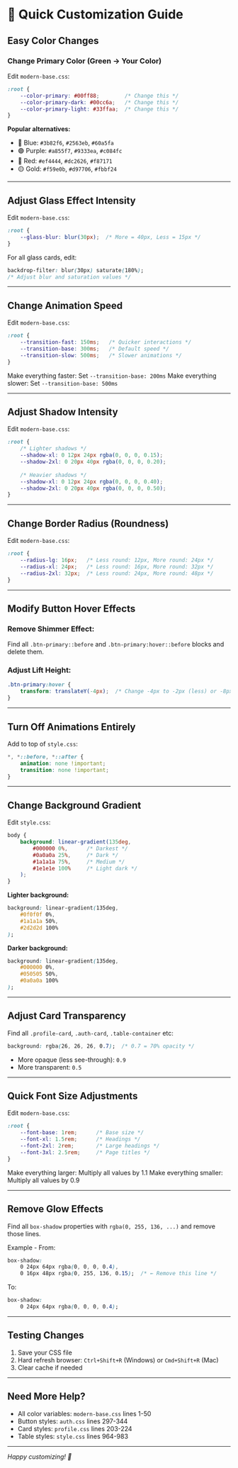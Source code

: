 # 🎨 Quick Customization Guide

## Easy Color Changes

### Change Primary Color (Green → Your Color)

Edit `modern-base.css`:
```css
:root {
    --color-primary: #00ff88;        /* Change this */
    --color-primary-dark: #00cc6a;   /* Change this */
    --color-primary-light: #33ffaa;  /* Change this */
}
```

**Popular alternatives:**
- 🔵 Blue: `#3b82f6`, `#2563eb`, `#60a5fa`
- 🟣 Purple: `#a855f7`, `#9333ea`, `#c084fc`
- 🔴 Red: `#ef4444`, `#dc2626`, `#f87171`
- 🟡 Gold: `#f59e0b`, `#d97706`, `#fbbf24`

---

## Adjust Glass Effect Intensity

Edit `modern-base.css`:
```css
:root {
    --glass-blur: blur(30px);  /* More = 40px, Less = 15px */
}
```

For all glass cards, edit:
```css
backdrop-filter: blur(30px) saturate(180%);
/* Adjust blur and saturation values */
```

---

## Change Animation Speed

Edit `modern-base.css`:
```css
:root {
    --transition-fast: 150ms;   /* Quicker interactions */
    --transition-base: 300ms;   /* Default speed */
    --transition-slow: 500ms;   /* Slower animations */
}
```

Make everything faster: Set `--transition-base: 200ms`
Make everything slower: Set `--transition-base: 500ms`

---

## Adjust Shadow Intensity

Edit `modern-base.css`:
```css
:root {
    /* Lighter shadows */
    --shadow-xl: 0 12px 24px rgba(0, 0, 0, 0.15);
    --shadow-2xl: 0 20px 40px rgba(0, 0, 0, 0.20);
    
    /* Heavier shadows */
    --shadow-xl: 0 12px 24px rgba(0, 0, 0, 0.40);
    --shadow-2xl: 0 20px 40px rgba(0, 0, 0, 0.50);
}
```

---

## Change Border Radius (Roundness)

Edit `modern-base.css`:
```css
:root {
    --radius-lg: 16px;   /* Less round: 12px, More round: 24px */
    --radius-xl: 24px;   /* Less round: 16px, More round: 32px */
    --radius-2xl: 32px;  /* Less round: 24px, More round: 48px */
}
```

---

## Modify Button Hover Effects

### Remove Shimmer Effect:
Find all `.btn-primary::before` and `.btn-primary:hover::before` blocks and delete them.

### Adjust Lift Height:
```css
.btn-primary:hover {
    transform: translateY(-4px);  /* Change -4px to -2px (less) or -8px (more) */
}
```

---

## Turn Off Animations Entirely

Add to top of `style.css`:
```css
*, *::before, *::after {
    animation: none !important;
    transition: none !important;
}
```

---

## Change Background Gradient

Edit `style.css`:
```css
body {
    background: linear-gradient(135deg, 
        #000000 0%,      /* Darkest */
        #0a0a0a 25%,     /* Dark */
        #1a1a1a 75%,     /* Medium */
        #1e1e1e 100%     /* Light dark */
    );
}
```

**Lighter background:**
```css
background: linear-gradient(135deg, 
    #0f0f0f 0%, 
    #1a1a1a 50%, 
    #2d2d2d 100%
);
```

**Darker background:**
```css
background: linear-gradient(135deg, 
    #000000 0%, 
    #050505 50%, 
    #0a0a0a 100%
);
```

---

## Adjust Card Transparency

Find all `.profile-card`, `.auth-card`, `.table-container` etc:
```css
background: rgba(26, 26, 26, 0.7);  /* 0.7 = 70% opacity */
```

- More opaque (less see-through): `0.9`
- More transparent: `0.5`

---

## Quick Font Size Adjustments

Edit `modern-base.css`:
```css
:root {
    --font-base: 1rem;      /* Base size */
    --font-xl: 1.5rem;      /* Headings */
    --font-2xl: 2rem;       /* Large headings */
    --font-3xl: 2.5rem;     /* Page titles */
}
```

Make everything larger: Multiply all values by 1.1
Make everything smaller: Multiply all values by 0.9

---

## Remove Glow Effects

Find all `box-shadow` properties with `rgba(0, 255, 136, ...)` and remove those lines.

Example - From:
```css
box-shadow: 
    0 24px 64px rgba(0, 0, 0, 0.4),
    0 16px 48px rgba(0, 255, 136, 0.15);  /* ← Remove this line */
```

To:
```css
box-shadow: 
    0 24px 64px rgba(0, 0, 0, 0.4);
```

---

## Testing Changes

1. Save your CSS file
2. Hard refresh browser: `Ctrl+Shift+R` (Windows) or `Cmd+Shift+R` (Mac)
3. Clear cache if needed

---

## Need More Help?

- All color variables: `modern-base.css` lines 1-50
- Button styles: `auth.css` lines 297-344
- Card styles: `profile.css` lines 203-224
- Table styles: `style.css` lines 964-983

---

*Happy customizing! 🎨*

